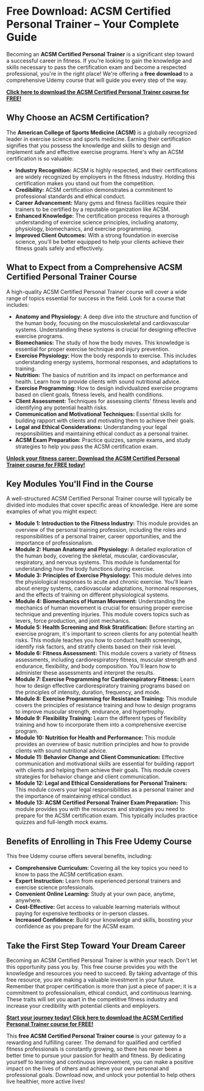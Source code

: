 # Free Download: ACSM Certified Personal Trainer – Your Complete Guide

Becoming an **ACSM Certified Personal Trainer** is a significant step toward a successful career in fitness. If you're looking to gain the knowledge and skills necessary to pass the certification exam and become a respected professional, you're in the right place!  We're offering a **free download** to a comprehensive Udemy course that will guide you every step of the way.

[**Click here to download the ACSM Certified Personal Trainer course for FREE!**](https://udemywork.com/acsm-certified-personal-trainer)

## Why Choose an ACSM Certification?

The **American College of Sports Medicine (ACSM)** is a globally recognized leader in exercise science and sports medicine.  Earning their certification signifies that you possess the knowledge and skills to design and implement safe and effective exercise programs.  Here's why an ACSM certification is so valuable:

*   **Industry Recognition:** ACSM is highly respected, and their certifications are widely recognized by employers in the fitness industry. Holding this certification makes you stand out from the competition.
*   **Credibility:**  ACSM certification demonstrates a commitment to professional standards and ethical conduct.
*   **Career Advancement:**  Many gyms and fitness facilities require their trainers to be certified by a reputable organization like ACSM.
*   **Enhanced Knowledge:** The certification process requires a thorough understanding of exercise science principles, including anatomy, physiology, biomechanics, and exercise programming.
*   **Improved Client Outcomes:**  With a strong foundation in exercise science, you'll be better equipped to help your clients achieve their fitness goals safely and effectively.

## What to Expect from a Comprehensive ACSM Certified Personal Trainer Course

A high-quality ACSM Certified Personal Trainer course will cover a wide range of topics essential for success in the field. Look for a course that includes:

*   **Anatomy and Physiology:**  A deep dive into the structure and function of the human body, focusing on the musculoskeletal and cardiovascular systems.  Understanding these systems is crucial for designing effective exercise programs.
*   **Biomechanics:**  The study of how the body moves.  This knowledge is essential for proper exercise technique and injury prevention.
*   **Exercise Physiology:**  How the body responds to exercise.  This includes understanding energy systems, hormonal responses, and adaptations to training.
*   **Nutrition:**  The basics of nutrition and its impact on performance and health.  Learn how to provide clients with sound nutritional advice.
*   **Exercise Programming:**  How to design individualized exercise programs based on client goals, fitness levels, and health conditions.
*   **Client Assessment:**  Techniques for assessing clients' fitness levels and identifying any potential health risks.
*   **Communication and Motivational Techniques:**  Essential skills for building rapport with clients and motivating them to achieve their goals.
*   **Legal and Ethical Considerations:**  Understanding your legal responsibilities and maintaining ethical conduct as a personal trainer.
*   **ACSM Exam Preparation:**  Practice quizzes, sample exams, and study strategies to help you pass the ACSM certification exam.

[**Unlock your fitness career: Download the ACSM Certified Personal Trainer course for FREE today!**](https://udemywork.com/acsm-certified-personal-trainer)

## Key Modules You'll Find in the Course

A well-structured ACSM Certified Personal Trainer course will typically be divided into modules that cover specific areas of knowledge. Here are some examples of what you might expect:

*   **Module 1: Introduction to the Fitness Industry:** This module provides an overview of the personal training profession, including the roles and responsibilities of a personal trainer, career opportunities, and the importance of professionalism.
*   **Module 2: Human Anatomy and Physiology:**  A detailed exploration of the human body, covering the skeletal, muscular, cardiovascular, respiratory, and nervous systems. This module is fundamental for understanding how the body functions during exercise.
*   **Module 3: Principles of Exercise Physiology:**  This module delves into the physiological responses to acute and chronic exercise.  You'll learn about energy systems, cardiovascular adaptations, hormonal responses, and the effects of training on different physiological systems.
*   **Module 4: Biomechanics of Human Movement:**  Understanding the mechanics of human movement is crucial for ensuring proper exercise technique and preventing injuries. This module covers topics such as levers, force production, and joint mechanics.
*   **Module 5: Health Screening and Risk Stratification:**  Before starting an exercise program, it's important to screen clients for any potential health risks.  This module teaches you how to conduct health screenings, identify risk factors, and stratify clients based on their risk level.
*   **Module 6: Fitness Assessment:**  This module covers a variety of fitness assessments, including cardiorespiratory fitness, muscular strength and endurance, flexibility, and body composition.  You'll learn how to administer these assessments and interpret the results.
*   **Module 7: Exercise Programming for Cardiorespiratory Fitness:**  Learn how to design effective cardiorespiratory training programs based on the principles of intensity, duration, frequency, and mode.
*   **Module 8: Exercise Programming for Resistance Training:**  This module covers the principles of resistance training and how to design programs to improve muscular strength, endurance, and hypertrophy.
*   **Module 9: Flexibility Training:**  Learn the different types of flexibility training and how to incorporate them into a comprehensive exercise program.
*   **Module 10: Nutrition for Health and Performance:**  This module provides an overview of basic nutrition principles and how to provide clients with sound nutritional advice.
*   **Module 11: Behavior Change and Client Communication:**  Effective communication and motivational skills are essential for building rapport with clients and helping them achieve their goals.  This module covers strategies for behavior change and client communication.
*   **Module 12: Legal and Ethical Considerations for Personal Trainers:**  This module covers your legal responsibilities as a personal trainer and the importance of maintaining ethical conduct.
*   **Module 13: ACSM Certified Personal Trainer Exam Preparation:**  This module provides you with the resources and strategies you need to prepare for the ACSM certification exam. This typically includes practice quizzes and full-length mock exams.

## Benefits of Enrolling in This Free Udemy Course

This free Udemy course offers several benefits, including:

*   **Comprehensive Curriculum:** Covering all the key topics you need to know to pass the ACSM certification exam.
*   **Expert Instruction:** Learn from experienced personal trainers and exercise science professionals.
*   **Convenient Online Learning:** Study at your own pace, anytime, anywhere.
*   **Cost-Effective:** Get access to valuable learning materials without paying for expensive textbooks or in-person classes.
*   **Increased Confidence:** Build your knowledge and skills, boosting your confidence as you prepare for the ACSM exam.

## Take the First Step Toward Your Dream Career

Becoming an ACSM Certified Personal Trainer is within your reach. Don't let this opportunity pass you by. This free course provides you with the knowledge and resources you need to succeed. By taking advantage of this free resource, you are making a valuable investment in your future. Remember that proper certification is more than just a piece of paper; it is a commitment to professionalism, ethical conduct, and continuous learning. These traits will set you apart in the competitive fitness industry and increase your credibility with potential clients and employers.

[**Start your journey today! Click here to download the ACSM Certified Personal Trainer course for FREE!**](https://udemywork.com/acsm-certified-personal-trainer)

This **free ACSM Certified Personal Trainer course** is your gateway to a rewarding and fulfilling career. The demand for qualified and certified fitness professionals is constantly growing, so there has never been a better time to pursue your passion for health and fitness. By dedicating yourself to learning and continuous improvement, you can make a positive impact on the lives of others and achieve your own personal and professional goals. Download now, and unlock your potential to help others live healthier, more active lives!
